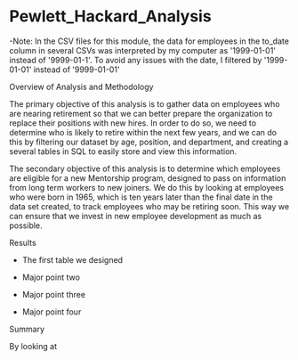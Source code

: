 # Pewlett_Hackard_Analysis

-Note: In the CSV files for this module, the data for employees in the to_date column in several CSVs was interpreted by my computer as '1999-01-01' instead of '9999-01-1'. To avoid any issues with the date, I filtered by '1999-01-01' instead of '9999-01-01' 

Overview of Analysis and Methodology

The primary objective of this analysis is to gather data on employees who are nearing retirement so that we can better prepare the organization to replace their positions with new hires. In order to do so, we need to determine who is likely to retire within the next few years, and we can do this by filtering our dataset by age, position, and department, and creating a several tables in SQL to easily store and view this information.

The secondary objective of this analysis is to determine which employees are eligible for a new Mentorship program, designed to pass on information from long term workers to new joiners. We do this by looking at employees who were born in 1965, which is ten years later than the final date in the data set created, to track employees who may be retiring soon. This way we can ensure that we invest in new employee development as much as possible. 

Results

* The first table we designed

* Major point two

* Major point three

* Major point four


Summary

By looking at 
